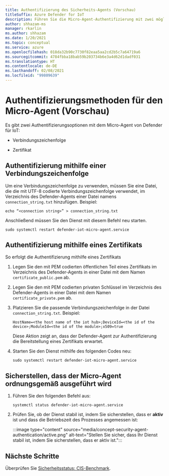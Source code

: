 ```yaml
---
title: Authentifizierung des Sicherheits-Agents (Vorschau)
titleSuffix: Azure Defender for IoT
description: Führen Sie die Micro-Agent-Authentifizierung mit zwei möglichen Methoden aus.
author: shhazam-ms
manager: rkarlin
ms.author: shhazam
ms.date: 1/20/2021
ms.topic: conceptual
ms.service: azure
ms.openlocfilehash: 018da32b90c7730f82eaa5aa2cd2b5c7a64719a6
ms.sourcegitcommit: 4784fbba18bab59b203734b6e3a4d62d1dadf031
ms.translationtype: HT
ms.contentlocale: de-DE
ms.lasthandoff: 02/08/2021
ms.locfileid: "99809639"
---
```

# <a name="micro-agent-authentication-methods-preview"></a>Authentifizierungsmethoden für den Micro-Agent (Vorschau)

Es gibt zwei Authentifizierungsoptionen mit dem Micro-Agent von Defender für IoT: 

- Verbindungszeichenfolge 

- Zertifikat 

## <a name="authentication-using-a-connection-string"></a>Authentifizierung mithilfe einer Verbindungszeichenfolge 

Um eine Verbindungszeichenfolge zu verwenden, müssen Sie eine Datei, die die mit UTF-8 codierte Verbindungszeichenfolge verwendet, im Verzeichnis des Defender-Agents einer Datei namens `connection_string.txt` hinzufügen. Beispiel:

```azurecli
echo “<connection string>” > connection_string.txt 
```

Anschließend müssen Sie den Dienst mit diesem Befehl neu starten.

```azurecli
sudo systemctl restart defender-iot-micro-agent.service
``` 

## <a name="authentication-using-a-certificate"></a>Authentifizierung mithilfe eines Zertifikats 


So erfolgt die Authentifizierung mithilfe eines Zertifikats 

1. Legen Sie den mit PEM codierten öffentlichen Teil eines Zertifikats im Verzeichnis des Defender-Agents in einer Datei mit dem Namen `certificate_public.pem` ab.
1. Legen Sie den mit PEM codierten privaten Schlüssel im Verzeichnis des Defender-Agents in einer Datei mit dem Namen `certificate_private.pem` ab.
1. Platzieren Sie die passende Verbindungszeichenfolge in der Datei `connection_string.txt`. Beispiel:

    ```azurecli
    HostName=<the host name of the iot hub>;DeviceId=<the id of the device>;ModuleId=<the id of the module>;x509=true 
    ```

    Diese Aktion zeigt an, dass der Defender-Agent zur Authentifizierung die Bereitstellung eines Zertifikats erwartet. 

1. Starten Sie den Dienst mithilfe des folgenden Codes neu: 

    ```azurecli
    sudo systemctl restart defender-iot-micro-agent.service 
    ```

## <a name="ensure-the-micro-agent-is-running-correctly"></a>Sicherstellen, dass der Micro-Agent ordnungsgemäß ausgeführt wird 

1. Führen Sie den folgenden Befehl aus: 
    ```azurecli
    systemctl status defender-iot-micro-agent.service 
    ```
1. Prüfen Sie, ob der Dienst stabil ist, indem Sie sicherstellen, dass er **aktiv** ist und dass die Betriebszeit des Prozesses angemessen ist: 

    :::image type="content" source="media/concept-security-agent-authentication/active.png" alt-text="Stellen Sie sicher, dass Ihr Dienst stabil ist, indem Sie sicherstellen, dass er aktiv ist.":::

## <a name="next-steps"></a>Nächste Schritte

Überprüfen Sie [Sicherheitsstatus: CIS-Benchmark](concept-security-posture.md).
